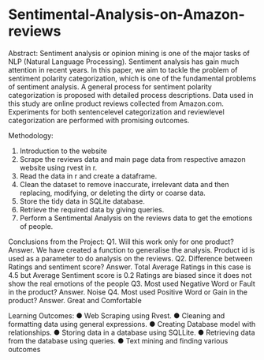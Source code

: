 # Sentimental-Analysis-on-Amazon-reviews

Abstract:
Sentiment analysis or opinion mining is one of the major tasks of NLP (Natural Language Processing). Sentiment analysis has gain much attention in recent years. In this paper, we aim to tackle the problem of sentiment polarity categorization, which is one of the fundamental problems of sentiment analysis. A general process for sentiment polarity categorization is proposed with detailed process descriptions. Data used in this study are online product reviews collected from Amazon.com. Experiments for both sentencelevel categorization and reviewlevel categorization are performed with promising outcomes.

Methodology:
1. Introduction to the website
2. Scrape the reviews data and main page data from respective amazon website using rvest in r.
3. Read the data in r and create a dataframe.
4. Clean the dataset to remove inaccurate, irrelevant data and then replacing, modifying, or deleting the dirty or coarse data.
5. Store the tidy data in SQLite database.
6. Retrieve the required data by giving queries.
7. Perform a Sentimental Analysis on the reviews data to get the emotions of people.

Conclusions from the Project:
Q1. Will this work only for one product?
Answer. We have created a function to generalise the analysis. Product id is used as a parameter to do analysis on the reviews.
Q2. Difference between Ratings and sentiment score?
Answer. Total Average Ratings in this case is 4.5 but Average Sentiment score is 0.2 Ratings are biased since it does not show the real emotions of the people
Q3. Most used Negative Word or Fault in the product?
Answer. Noise
Q4. Most used Positive Word or Gain in the product?
Answer. Great and Comfortable

Learning Outcomes:
● Web Scraping using Rvest.
● Cleaning and formatting data using general expressions.
● Creating Database model with relationships.
● Storing data in a database using SQLLite.
● Retrieving data from the database using queries.
● Text mining and finding various outcomes
